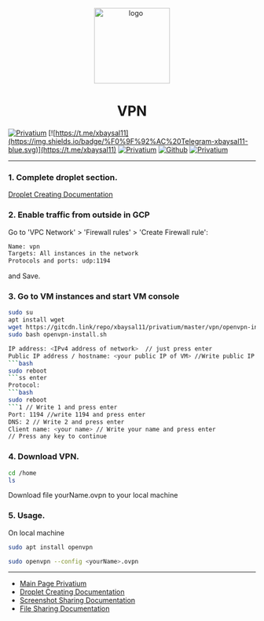<p align="center">
    <img src="https://i.postimg.cc/0jXS4kxK/pr.png" alt="logo" width="154" height="154">
</p>

<h1 align="center">VPN</h1>

[![Privatium](https://img.shields.io/badge/Privatium-v.1.0.0-00aced.svg)](https://github.com/xbaysal11/privatium)
[![https://t.me/xbaysal11](https://img.shields.io/badge/%F0%9F%92%AC%20Telegram-xbaysal11-blue.svg)](https://t.me/xbaysal11)
[![Privatium](https://img.shields.io/github/license/xbaysal11/privatium)](https://github.com/xbaysal11/privatium)
[![Github](https://img.shields.io/github/followers/xbaysal11?style=social)](https://github.com/xbaysal11)
[![Privatium](https://img.shields.io/github/stars/xbaysal11/privatium?style=social)](https://github.com/xbaysal11/privatium)

---

### 1. Complete droplet section.

[Droplet Creating Documentation](https://github.com/xbaysal11/privatium/blob/master/droplet/)

### 2. Enable traffic from outside in GCP

Go to 'VPC Network' > 'Firewall rules' > 'Create Firewall rule':

```bash
Name: vpn
Targets: All instances in the network
Protocols and ports: udp:1194
```

and Save.

### 3. Go to VM instances and start VM console

```bash
sudo su
apt install wget
wget https://gitcdn.link/repo/xbaysal11/privatium/master/vpn/openvpn-install.sh
sudo bash openvpn-install.sh
```

````bash
IP address: <IPv4 address of network>  // just press enter
Public IP address / hostname: <your public IP of VM> //Write public IP of VM and pre
```bash
sudo reboot
```ss enter
Protocol:
```bash
sudo reboot
```1 // Write 1 and press enter
Port: 1194 //write 1194 and press enter
DNS: 2 // Write 2 and press enter
Client name: <your name> // Write your name and press enter
// Press any key to continue
````

### 4. Download VPN.

```bash
cd /home
ls
```

Download file yourName.ovpn to your local machine

### 5. Usage.

On local machine

```bash
sudo apt install openvpn
```

```bash
sudo openvpn --config <yourName>.ovpn
```

---

- [Main Page Privatium](https://github.com/xbaysal11/privatium)
- [Droplet Creating Documentation](https://github.com/xbaysal11/privatium/blob/master/droplet/)
- [Screenshot Sharing Documentation](https://github.com/xbaysal11/privatium/blob/master/screenshot/)
- [File Sharing Documentation](https://github.com/xbaysal11/privatium/blob/master/fileshare/)
